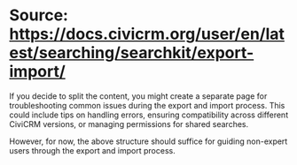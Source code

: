 # Source: https://docs.civicrm.org/user/en/latest/searching/searchkit/export-import/

If you decide to split the content, you might create a separate page for troubleshooting common issues during the export and import process. This could include tips on handling errors, ensuring compatibility across different CiviCRM versions, or managing permissions for shared searches. 

However, for now, the above structure should suffice for guiding non-expert users through the export and import process.